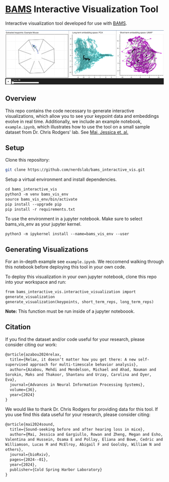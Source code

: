 # [BAMS](https://multiscale-behavior.github.io/) Interactive Visualization Tool
Interactive visualization tool developed for use with [BAMS](https://multiscale-behavior.github.io/).

![Example](vis.png)

## Overview
This repo contains the code necessary to generate interactive visualizations, which allow you to see your keypoint data and embeddings evolve in real time. Additionally, we include an example notebook, ```example.ipynb```, which illustrates how to use the tool on a small sample dataset from Dr. Chris Rodgers' lab. See [Mai, Jessica et. al.](https://www.biorxiv.org/content/10.1101/2024.01.08.574475v1.abstract) 

## Setup
Clone this repository:
```bash
git clone https://github.com/nerdslab/bams_interactive_vis.git
```
Setup a virtual environment and install dependencies.
```
cd bams_interactive_vis
python3 -m venv bams_vis_env
source bams_vis_env/bin/activate
pip install --upgrade pip
pip install -r requirements.txt
```

To use the environment in a jupyter notebook. Make sure to select bams_vis_env as your jupyter kernel.
```
python3 -m ipykernel install --name=bams_vis_env --user
```
## Generating Visualizations
For an in-depth example see ```example.ipynb```. We reccomend walking through this notebook before deploying this tool in your own code.

To deploy this visualization in your own jupyter notebook, clone this repo into your workspace and run:
```
from bams_interactive_vis.interactive_visualization import generate_visualization
generate_visualization(keypoints, short_term_reps, long_term_reps)
```
**Note:** This function must be run inside of a jupyter noteboook.

## Citation
If you find the dataset and/or code useful for your research, please consider citing our work:
```
@article{azabou2024relax,
  title={Relax, it doesn’t matter how you get there: A new self-supervised approach for multi-timescale behavior analysis},
  author={Azabou, Mehdi and Mendelson, Michael and Ahad, Nauman and Sorokin, Maks and Thakoor, Shantanu and Urzay, Carolina and Dyer, Eva},
  journal={Advances in Neural Information Processing Systems},
  volume={36},
  year={2024}
}
 ```
We would like to thank Dr. Chris Rodgers for providing data for this tool. If you use find this data useful for your research, please consider citing:
```
@article{mai2024sound,
  title={Sound-seeking before and after hearing loss in mice},
  author={Mai, Jessica and Gargiullo, Rowan and Zheng, Megan and Esho, Valentina and Hussein, Osama E and Pollay, Eliana and Bowe, Cedric and Williamson, Lucas M and McElroy, Abigail F and Goolsby, William N and others},
  journal={bioRxiv},
  pages={2024--01},
  year={2024},
  publisher={Cold Spring Harbor Laboratory}
}
 ```